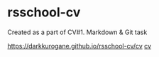 # rsschool-cv
Created as a part of CV#1. Markdown &amp; Git task

https://darkkurogane.github.io/rsschool-cv/cv
[cv](https://darkkurogane.github.io/rsschool-cv/cv) 